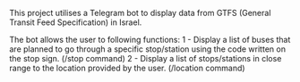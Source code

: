 This project utilises a Telegram bot to display data from GTFS (General Transit Feed Specification) in Israel.

The bot allows the user to following functions:
1 - Display a list of buses that are planned to go through a specific stop/station using the code written on the stop sign. (/stop command)
2 - Display a list of stops/stations in close range to the location provided by the user. (/location command)

